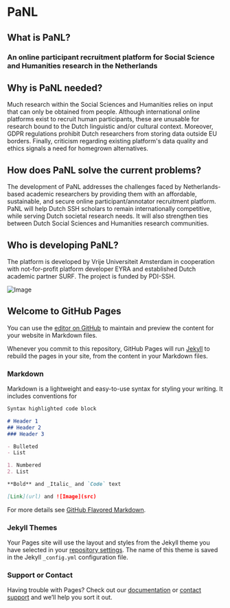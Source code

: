 # PaNL 

## What is PaNL?
### An online participant recruitment platform for Social Science and Humanities research in the Netherlands

## Why is PaNL needed?
Much research within the Social Sciences and Humanities relies on input that can only be obtained from people. Although international online platforms exist to recruit human participants, these are unusable for research bound to the Dutch linguistic and/or cultural context.  Moreover, GDPR regulations prohibit Dutch researchers from storing data outside EU borders. Finally, criticism regarding existing platform's data quality and ethics signals a need for homegrown alternatives.

## How does PaNL solve the current problems? 
The development of PaNL addresses the challenges faced by Netherlands-based academic researchers by providing them with an affordable, sustainable, and secure online participant/annotator recruitment platform. PaNL will help Dutch SSH scholars to remain internationally competitive, while serving Dutch societal research needs. It will also strengthen ties between Dutch Social Sciences and Humanities research communities. 

## Who is developing PaNL?
The platform is developed by Vrije Universiteit Amsterdam in cooperation with not-for-profit platform developer EYRA and established Dutch academic partner SURF. The project is funded by PDI-SSH. 

![Image](C:\Users\ppa390\Desktop\postdoc\Platform_admin\logos.png) 


## Welcome to GitHub Pages

You can use the [editor on GitHub](https://github.com/paulinakp/panl.github.io/edit/gh-pages/index.md) to maintain and preview the content for your website in Markdown files.

Whenever you commit to this repository, GitHub Pages will run [Jekyll](https://jekyllrb.com/) to rebuild the pages in your site, from the content in your Markdown files.

### Markdown

Markdown is a lightweight and easy-to-use syntax for styling your writing. It includes conventions for

```markdown
Syntax highlighted code block

# Header 1
## Header 2
### Header 3

- Bulleted
- List

1. Numbered
2. List

**Bold** and _Italic_ and `Code` text

[Link](url) and ![Image](src)
```

For more details see [GitHub Flavored Markdown](https://guides.github.com/features/mastering-markdown/).

### Jekyll Themes

Your Pages site will use the layout and styles from the Jekyll theme you have selected in your [repository settings](https://github.com/paulinakp/panl.github.io/settings/pages). The name of this theme is saved in the Jekyll `_config.yml` configuration file.

### Support or Contact

Having trouble with Pages? Check out our [documentation](https://docs.github.com/categories/github-pages-basics/) or [contact support](https://support.github.com/contact) and we’ll help you sort it out.
